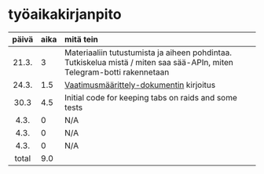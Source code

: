 # työaikakirjanpito

| päivä | aika | mitä tein  |
| :----:|:-----| :-----|
| 21.3. | 3    | Materiaaliin tutustumista ja aiheen pohdintaa. Tutkiskelua mistä / miten saa sää-APIn, miten Telegram-botti rakennetaan |
| 24.3. | 1.5  | [Vaatimusmäärittely-dokumentin](https://github.com/sinilandia/ot_viikko1/blob/master/documentation/srs.md) kirjoitus |
| 30.3  | 4.5  | Initial code for keeping tabs on raids and some tests |
| 4.3.  | 0    | N/A | 
| 4.3.  | 0    | N/A |  
| 4.3.  | 0    | N/A | 
| total | 9.0    | | 
